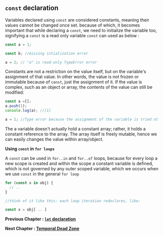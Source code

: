 ## `const` declaration

Variables declared using `const` are considered constants, meaning their values cannot be changed once set. because of which, it becomes important that while declaring a `const`, we need to initialize the variable too, signifying a `const` is a read only variable  `const` can used as below :

````javascript
const a = 1;

const b; //missing intialization error

a = 2; // "a" is read-only TypeError error
````


Constants are not a restriction on the value itself, but on the variable's assignment of that value. In other words, the value is not frozen or immutable because of `const`, just the assignment of it. If the value is complex, such as an object or array, the contents of the value can still be modified:

````javascript
const a =[];
a.push(1);
console.log(a); //[1]

a = 1; //Type error because the assignment of the variable is tried ot be changed
````

The a variable doesn't actually hold a constant array; rather, it holds a constant reference to the array. The array itself is freely mutable, hence we can easily changes the value within array/object.

**Using `const` in `for loops`**

A `const` can be used in `for..in` and `for..of` loops, because for every loop a new scope is created and within the scope a constant variable is defined, which is not governed by any outer scoped variable, which we occurs when we use `const` in the general `for loop`

````javascript
for (const x in obj) {
  // ..
}

//think of it like this: each loop iteration redeclares, like:

const x = obj[ .. ]
````


**Previous Chapter : [`let` declaration](https://github.com/anirudh-modi/JS-essentials/blob/master/Variable-and-scoping/let.md)**


**Next Chapter : [Temporal Dead Zone](https://github.com/anirudh-modi/JS-essentials/blob/master/Variable-and-scoping/Temporal%20dead%20zone.md)**
